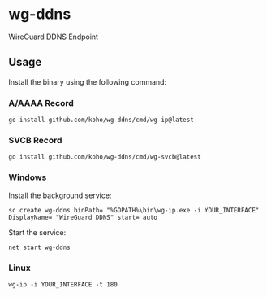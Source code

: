# wg-ddns
WireGuard DDNS Endpoint

## Usage

Install the binary using the following command:

### A/AAAA Record

```shell
go install github.com/koho/wg-ddns/cmd/wg-ip@latest
```

### SVCB Record

```shell
go install github.com/koho/wg-ddns/cmd/wg-svcb@latest
```

### Windows

Install the background service:

```shell
sc create wg-ddns binPath= "%GOPATH%\bin\wg-ip.exe -i YOUR_INTERFACE" DisplayName= "WireGuard DDNS" start= auto
```

Start the service:

```shell
net start wg-ddns
```

### Linux

```shell
wg-ip -i YOUR_INTERFACE -t 180
```
